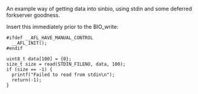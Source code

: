 An example way of getting data into sinbio, using stdin and some deferred forkserver goodness.

Insert this immediately prior to the BIO_write:

    #ifdef __AFL_HAVE_MANUAL_CONTROL
      __AFL_INIT();
    #endif

    uint8_t data[100] = {0};
    size_t size = read(STDIN_FILENO, data, 100);
    if (size == -1) {
      printf("Failed to read from stdin\n");
      return(-1);
    }
